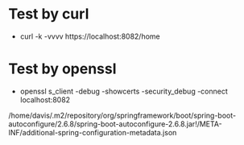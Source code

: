 # Test by curl
- curl -k -vvvv https://localhost:8082/home

# Test by openssl
- openssl s_client -debug -showcerts -security_debug -connect localhost:8082

/home/davis/.m2/repository/org/springframework/boot/spring-boot-autoconfigure/2.6.8/spring-boot-autoconfigure-2.6.8.jar!/META-INF/additional-spring-configuration-metadata.json
